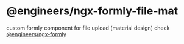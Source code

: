 # @engineers/ngx-formly-file-mat

custom formly component for file upload (material design)
check [@engineers/ngx-formly](https://github.com/eng-dibo/ngx/tree/master/packages/ngx-formly)
